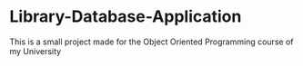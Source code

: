 # Library-Database-Application
This is a small project made for the Object Oriented Programming course of my University
